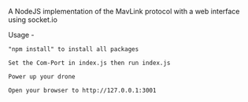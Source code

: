 A NodeJS implementation of the MavLink protocol with a web interface using socket.io

Usage -

	"npm install" to install all packages

	Set the Com-Port in index.js then run index.js

	Power up your drone

	Open your browser to http://127.0.0.1:3001